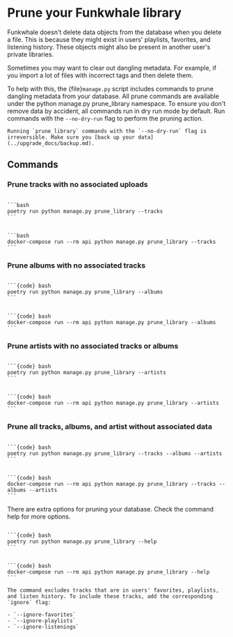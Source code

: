 # Prune your Funkwhale library

Funkwhale doesn't delete data objects from the database when you delete a file. This is because they might exist in users' playlists, favorites, and listening history. These objects might also be present in another user's private libraries.

Sometimes you may want to clear out dangling metadata. For example, if you import a lot of files with incorrect tags and then delete them.

To help with this, the {file}`manage.py` script includes commands to prune dangling metadata from your database. All prune commands are available under the python manage.py prune_library namespace. To ensure you don't remove data by accident, all commands run in dry run mode by default. Run commands with the `--no-dry-run` flag to perform the pruning action.

```{warning}
Running `prune_library` commands with the `--no-dry-run` flag is irreversible. Make sure you [back up your data](../upgrade_docs/backup.md).
```

## Commands

### Prune tracks with no associated uploads

````{tabbed} Debian

```bash
poetry run python manage.py prune_library --tracks
```

````

````{tabbed} Docker

```bash
docker-compose run --rm api python manage.py prune_library --tracks
```

````

### Prune albums with no associated tracks

````{tabbed} Debian

```{code} bash
poetry run python manage.py prune_library --albums
```

````

````{tabbed} Docker

```{code} bash
docker-compose run --rm api python manage.py prune_library --albums
```

````

### Prune artists with no associated tracks or albums

````{tabbed} Debian

```{code} bash
poetry run python manage.py prune_library --artists
```

````

````{tabbed} Docker

```{code} bash
docker-compose run --rm api python manage.py prune_library --artists
```

````

### Prune all tracks, albums, and artist without associated data

````{tabbed} Debian

```{code} bash
poetry run python manage.py prune_library --tracks --albums --artists
```

````

````{tabbed} Docker

```{code} bash
docker-compose run --rm api python manage.py prune_library --tracks --albums --artists
```

````

There are extra options for pruning your database. Check the command help for more options.

````{tabbed} Debian

```{code} bash
poetry run python manage.py prune_library --help
```

````

````{tabbed} Docker

```{code} bash
docker-compose run --rm api python manage.py prune_library --help
```

````

```{note}
The command excludes tracks that are in users' favorites, playlists, and listen history. To include these tracks, add the corresponding `ignore` flag:

- `--ignore-favorites`
- `--ignore-playlists`
- `--ignore-listenings`
```
